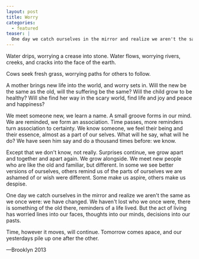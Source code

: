 ```yaml
---
layout: post
title: Worry
categories:
  - featured
teaser: |
  One day we catch ourselves in the mirror and realize we aren't the same as we once were: we have changed.
---
```


Water drips, worrying a crease into stone. Water flows, worrying rivers, creeks, and cracks into the face of the earth.

Cows seek fresh grass, worrying paths for others to follow.

A mother brings new life into the world, and worry sets in. Will the new be the same as the old, will the suffering be the same? Will the child grow to be healthy? Will she find her way in the scary world, find life and joy and peace and happiness?

We meet someone new, we learn a name. A small groove forms in our mind. We are reminded, we form an association. Time passes, more reminders turn association to certainty. We know someone, we feel their being and their essence, almost as a part of our selves. What will he say, what will he do? We have seen him say and do a thousand times before: we know.

Except that we don't know, not really. Surprises continue, we grow apart and together and apart again. We grow alongside. We meet new people who are like the old and familiar, but different. In some we see better versions of ourselves, others remind us of the parts of ourselves we are ashamed of or wish were different. Some make us aspire, others make us despise.

One day we catch ourselves in the mirror and realize we aren't the same as we once were: we have changed. We haven't lost who we once were, there is something of the old there, reminders of a life lived. But the act of living has worried lines into our faces, thoughts into our minds, decisions into our pasts.

Time, however it moves, will continue. Tomorrow comes apace, and our yesterdays pile up one after the other.

—Brooklyn 2013
